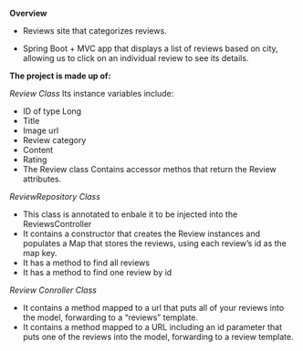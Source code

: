 **Overview**

* Reviews site that categorizes reviews. 

* Spring Boot + MVC app that displays a list of reviews based on city, allowing us to click on an individual review to see its details.

**The project is made up of:**

*Review Class*
Its instance variables include:
* ID of type Long
* Title
* Image url	
* Review category	
* Content
* Rating
* The Review class Contains accessor methos that return the Review attributes. 
	
*ReviewRepository Class*
		
* This class is annotated to enbale it to be injected into the ReviewsController
* It contains a constructor that creates the Review instances and populates a Map that stores the reviews, using each review’s id as the map key.
* It has a method to find all reviews
* It has a method to find one review by id
	
*Review Conroller Class*

* It contains a method mapped to a url that puts all of your reviews into the model, forwarding to a “reviews” template.
* It contains a method mapped to a URL including an id parameter that puts one of the reviews into the model, forwarding to a review template. 
